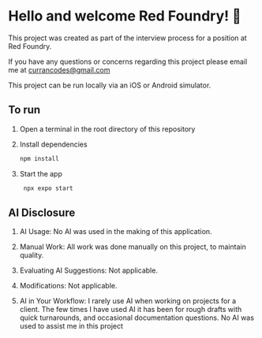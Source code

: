 # Hello and welcome Red Foundry! 👋

This project was created as part of the interview process for a position at Red Foundry.

If you have any questions or concerns regarding this project please email me at currancodes@gmail.com

This project can be run locally via an iOS or Android simulator.

## To run

1. Open a terminal in the root directory of this repository

2. Install dependencies

   ```bash
   npm install
   ```

3. Start the app

   ```bash
    npx expo start
   ```

## AI Disclosure

1. AI Usage: 
      No AI was used in the making of this application.

2. Manual Work:
      All work was done manually on this project, to maintain quality.

3. Evaluating AI Suggestions: 
      Not applicable.

4. Modifications:
      Not applicable.
   
5. AI in Your Workflow:
      I rarely use AI when working on projects for a client. The few times I have used AI it has been for rough drafts with quick turnarounds, and occasional documentation questions. No AI was used to assist me in this project


